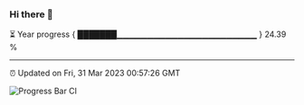### Hi there 👋

⏳ Year progress { ███████▁▁▁▁▁▁▁▁▁▁▁▁▁▁▁▁▁▁▁▁▁▁▁ } 24.39 %

---

⏰ Updated on Fri, 31 Mar 2023 00:57:26 GMT

![Progress Bar CI](https://github.com/liununu/liununu/workflows/Progress%20Bar%20CI/badge.svg)

